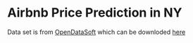 # Airbnb Price Prediction in NY

Data set is from [OpenDataSoft](https://public.opendatasoft.com/explore/dataset/air-bnb-listings/information/?disjunctive.neighbourhood&disjunctive.column_10&disjunctive.city) which can be downloded [here](https://insideairbnb.com/get-the-data/)
